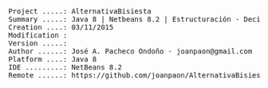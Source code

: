 <pre>

Project .....: AlternativaBisiesta
Summary .....: Java 8 | Netbeans 8.2 | Estructuración - Decisión #04
Creation ....: 03/11/2015
Modification : 
Version .....: 
Author ......: José A. Pacheco Ondoño - joanpaon@gmail.com
Platform ....: Java 8
IDE .........: NetBeans 8.2
Remote ......: https://github.com/joanpaon/AlternativaBisiesta.git

</pre>

